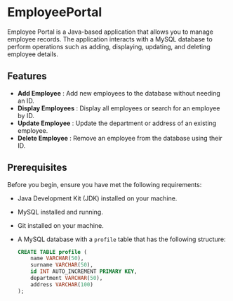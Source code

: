 # EmployeePortal

Employee Portal is a Java-based application that allows you to manage employee records. The application interacts with a MySQL database to perform operations such as adding, displaying, updating, and deleting employee details.

## Features

- **Add Employee** : Add new employees to the database without needing an ID.
- **Display Employees** : Display all employees or search for an employee by ID.
- **Update Employee** : Update the department or address of an existing employee.
- **Delete Employee** : Remove an employee from the database using their ID.

## Prerequisites

Before you begin, ensure you have met the following requirements:

- Java Development Kit (JDK) installed on your machine.
- MySQL installed and running.
- Git installed on your machine.
- A MySQL database with a `profile` table that has the following structure:

  ```sql command
  CREATE TABLE profile (
      name VARCHAR(50),
      surname VARCHAR(50),
      id INT AUTO_INCREMENT PRIMARY KEY,
      department VARCHAR(50),
      address VARCHAR(100)
  );
  ```
